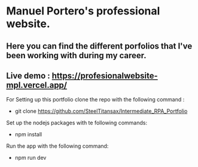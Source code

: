 # Manuel Portero's professional website.

## Here you can find the different porfolios that I've been working with during my career.

## Live demo : https://profesionalwebsite-mpl.vercel.app/

For Setting up this portfolio clone the repo with the following command : 

  - git clone https://github.com/SteelTitansax/Intermediate_RPA_Portfolio

Set up the nodejs packages with te following commands:

  - npm install 

Run the app with the following command:

  - npm run dev


